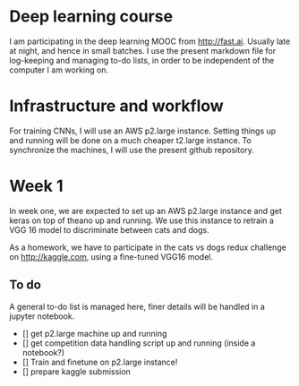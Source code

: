 # Deep learning course

I am participating in the deep learning MOOC from http://fast.ai. Usually late at night, and hence in small batches. I use the present markdown file for log-keeping and managing to-do lists, in order to be independent of the computer I am working on.

# Infrastructure and workflow

For training CNNs, I will use an AWS p2.large instance. Setting things up and running will be done on a much cheaper t2.large instance. To synchronize the machines, I will use the present github repository.

# Week 1

In week one, we are expected to set up an AWS p2.large instance and get keras on top of theano up and running. We use this instance to retrain a VGG 16 model to discriminate between cats and dogs. 

As a homework, we have to participate in the cats vs dogs redux challenge on http://kaggle.com, using a fine-tuned VGG16 model.

## To do

A general to-do list is managed here, finer details will be handled in a jupyter notebook.

- [] get p2.large machine up and running
- [] get competition data handling script up and running (inside a notebook?)
- [] Train and finetune on p2.large instance!
- [] prepare kaggle submission

